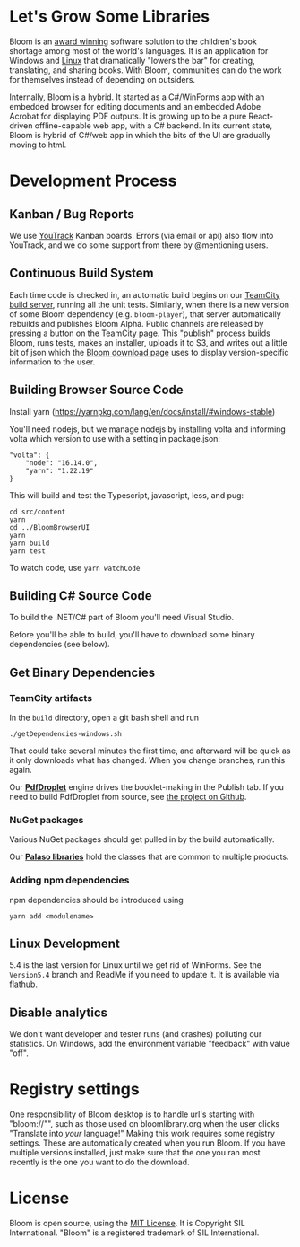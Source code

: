 # Let's Grow Some Libraries

Bloom is an [award winning](http://allchildrenreading.org/sil-international-wins-enabling-writers-prize-for-software-solution-to-childrens-book-shortage/) software solution to the children's book shortage among most of the world's languages. It is an application for Windows and [Linux](https://flathub.org/apps/org.sil.Bloom) that dramatically "lowers the bar" for creating, translating, and sharing books. With Bloom, communities can do the work for themselves instead of depending on outsiders.

Internally, Bloom is a hybrid. It started as a C#/WinForms app with an embedded browser for editing documents and an embedded Adobe Acrobat for displaying PDF outputs. It is growing up to be a pure React-driven offline-capable web app, with a C# backend. In its current state, Bloom is hybrid of C#/web app in which the bits of the UI are gradually moving to html.

# Development Process

## Kanban / Bug Reports

We use [YouTrack](https://issues.bloomlibrary.org) Kanban boards. Errors (via email or api) also flow into YouTrack, and we do some support from there by @mentioning users.

## Continuous Build System

Each time code is checked in, an automatic build begins on our [TeamCity build server](https://build.palaso.org/project/Bloom), running all the unit tests. Similarly, when there is a new version of some Bloom dependency (e.g. `bloom-player`), that server automatically rebuilds and publishes Bloom Alpha. Public channels are released by pressing a button on the TeamCity page. This "publish" process builds Bloom, runs tests, makes an installer, uploads it to S3, and writes out a little bit of json which the [Bloom download page](http://bloomlibrary.org/downloads) uses to display version-specific information to the user.

## Building Browser Source Code

Install yarn (https://yarnpkg.com/lang/en/docs/install/#windows-stable)

You'll need nodejs, but we manage nodejs by installing volta and informing volta which version to use with a setting in package.json:

    "volta": {
        "node": "16.14.0",
        "yarn": "1.22.19"
    }

This will build and test the Typescript, javascript, less, and pug:

    cd src/content
    yarn
    cd ../BloomBrowserUI
    yarn
    yarn build
    yarn test

To watch code, use `yarn watchCode`

## Building C# Source Code

To build the .NET/C# part of Bloom you'll need Visual Studio.

Before you'll be able to build, you'll have to download some binary dependencies (see below).

## Get Binary Dependencies

### TeamCity artifacts

In the `build` directory, open a git bash shell and run

`./getDependencies-windows.sh`

That could take several minutes the first time, and afterward will be quick as it only downloads what has changed. When you change branches, run this again.

Our **[PdfDroplet](https://software.sil.org/pdfdroplet/)** engine drives the booklet-making in the Publish tab. If you need to build PdfDroplet from source, see [the project on Github](https://github.com/sillsdev/pdfdroplet).

### NuGet packages

Various NuGet packages should get pulled in by the build automatically.

Our **[Palaso libraries](https://github.com/sillsdev/libpalaso)** hold the classes that are common to multiple products.

### Adding npm dependencies

npm dependencies should be introduced using

    yarn add <modulename>

## Linux Development

5.4 is the last version for Linux until we get rid of WinForms.
See the `Version5.4` branch and ReadMe if you need to update it.
It is available via [flathub](https://flathub.org/apps/org.sil.Bloom).

## Disable analytics

We don't want developer and tester runs (and crashes) polluting our statistics. On Windows, add the environment variable "feedback" with value "off".

# Registry settings

One responsibility of Bloom desktop is to handle url's starting with "bloom://"", such as those used on bloomlibrary.org when the user clicks "Translate into _your_ language!" Making this work requires some registry settings. These are automatically created when you run Bloom. If you have multiple versions installed, just make sure that the one you ran most recently is the one you want to do the download.

# License

Bloom is open source, using the [MIT License](http://sil.mit-license.org). It is Copyright SIL International.
"Bloom" is a registered trademark of SIL International.
